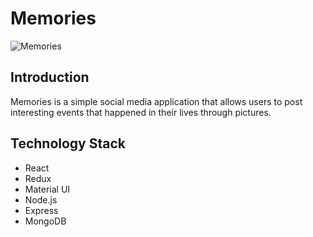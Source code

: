# Memories
![Memories](https://i.ibb.co/Z8Y0CJv/Screenshot-2020-10-30-at-11-10-04.png)

## Introduction
Memories is a simple social media application that allows users to post interesting events that happened in their lives through pictures.

## Technology Stack
* React
* Redux
* Material UI
* Node.js
* Express
* MongoDB
